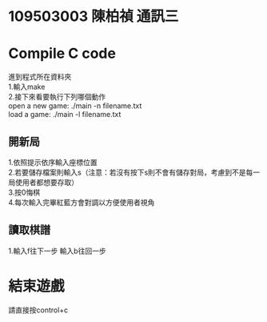# 109503003 陳柏禎 通訊三
# Compile C code
進到程式所在資料夾  
1.輸入make  
2.接下來看要執行下列哪個動作  
open a new game: ./main -n filename.txt  
load a game: ./main -l filename.txt
## 開新局
1.依照提示依序輸入座標位置  
2.若要儲存檔案則輸入s（注意：若沒有按下s則不會有儲存對局，考慮到不是每一局使用者都想要存取）  
3.按0悔棋  
4.每次輸入完畢紅藍方會對調以方便使用者視角
## 讀取棋譜
1.輸入f往下一步 輸入b往回一步 

# 結束遊戲
請直接按control+c

